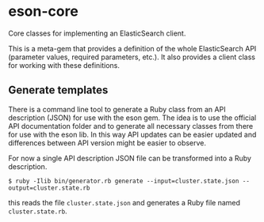 # eson-core

Core classes for implementing an ElasticSearch client.

This is a meta-gem that provides a definition of the whole ElasticSearch API (parameter values, required parameters, etc.). It also provides a client class for working with these definitions.


## Generate templates

There is a command line tool to generate a Ruby class from an API description (JSON) for use with the eson gem. The idea is to use the official API documentation folder and to generate all necessary classes from there for use with the eson lib. In this way API updates can be easier updated and differences between API version might be easier to observe.

For now a single API description JSON file can be transformed into a Ruby description.

```
$ ruby -Ilib bin/generator.rb generate --input=cluster.state.json --output=cluster.state.rb
```

this reads the file `cluster.state.json` and generates a Ruby file named `cluster.state.rb`.